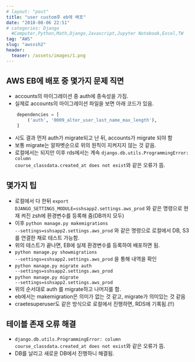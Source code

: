 ```yaml
---
# layout: "post"
title: "user custom후 eb에 배포"
date: "2018-08-06 22:51"
# categories: Django
  #Computer,Python,Math,Django,Javascript,Jupyter Notebook,Excel,TW
tag: "AWS"
slug: "awsssh2"
header:
  teaser: /assets/images/1.png
---
```


## AWS EB에 배포 중 몇가지 문제 직면
- accounts의 마이그레이션 중 auth에 종속성을 가짐.
- 실제로 accounts의 마이그레이션 파일을 보면 아래 코드가 있음.
``` python
    dependencies = [
        ('auth', '0009_alter_user_last_name_max_length'),
    ]
```
- 시도 결과 먼저 auth가 migrate되고 난 뒤, accounts가 migrate 되야 함
- 보통 migrate는 알파벳순으로 위의 원칙이 지켜지지 않는 것 같음.
- 로컬에서는 되지만 이후 rds에서는 계속 <code>django.db.utils.ProgrammingError: column course_classdata.created_at does not exist</code>와 같은 오류가 뜸.

## 몇가지 팁
- 로컬에서 다 한뒤 <code>export DJANGO_SETTINGS_MODULE=sshsapp2.settings.aws_prod</code> 와 같은 명령으로 현재 켜진 zsh에 환경변수를 등록해 줌(DB까지 모두)
- 이후 <code>python manage.py makemigrations --settings=sshsapp2.settings.aws_prod</code> 와 같은 명령으로 로컬에서 DB, S3를 연결한 채로 테스트 가능함.
- 위의 테스트가 끝나면, EB에 실제 환경변수를 등록하여 배포하면 됨.
- <code>python manage.py showmigrations --settings=sshsapp2.settings.aws_prod</code> 을 통해 내역을 확인
- <code>python manage.py migrate auth --settings=sshsapp2.settings.aws_prod</code> 
- <code>python manage.py migrate --settings=sshsapp2.settings.aws_prod</code>  
- 위의 순서대로 auth 를 migrate하고 나머지를 함.
- eb에서는 makemigration은 의미가 없는 것 같고, migrate가 의미있는 것 같음
- craetesuperuser도 같은 방식으로 로컬에서 진행하면, RDS에 기록됨.(!!)
## 테이블 존재 오류 해결
- <code>django.db.utils.ProgrammingError: column course_classdata.created_at does not exist</code>와 같은 오류가 뜸.
- DB를 날리고 새로운 DB에서 진행하니 해결됨.

